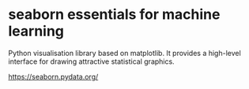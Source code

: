 # seaborn essentials for machine learning
Python visualisation library based on matplotlib. It provides a high-level interface for drawing attractive
statistical graphics.

https://seaborn.pydata.org/
